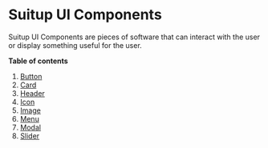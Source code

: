 # Suitup UI Components

Suitup UI Components are pieces of software that can interact with the user or display something useful for the user.

**Table of contents**

1. [Button](/components/button)
2. [Card](/components/card)
3. [Header](/components/header)
4. [Icon](/components/icon)
5. [Image](/components/image)
6. [Menu](/components/menu)
7. [Modal](/components/modal)
8. [Slider](/components/slider)